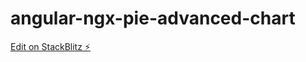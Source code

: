 # angular-ngx-pie-advanced-chart

[Edit on StackBlitz ⚡️](https://stackblitz.com/edit/angular-ngx-pie-advanced-chart)